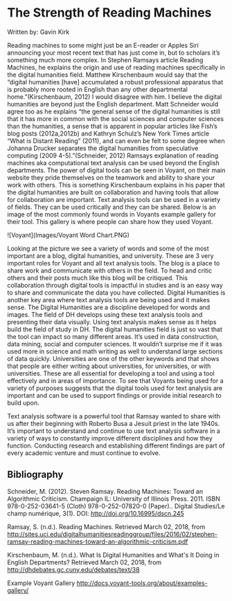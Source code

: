 # The Strength of Reading Machines

Written by: Gavin Kirk

  Reading machines to some might just be an E-reader or Apples Siri announcing your most recent text that has just come in, but to scholars it’s something much more complex. In Stephen Ramsays article Reading Machines, he explains the origin and use of reading machines specifically in the digital humanities field. Matthew Kirschenbaum would say that the “digital humanities [have] accumulated a robust professional apparatus that is probably more rooted in English than any other departmental home.”(Kirschenbaum, 2012) I would disagree with him. I believe the digital humanities are beyond just the English department. Matt Schneider would agree too as he explains “the general sense of the digital humanities is still that it has more in common with the social sciences and computer sciences than the humanities, a sense that is apparent in popular articles like Fish’s blog posts (2012a,2012b) and Kathryn Schulz’s New York Times article “What is Distant Reading” (2011), and can even be felt to some degree when Johanna Drucker separates the digital humanities from speculative computing (2009 4-5).”(Schneider, 2012) Ramsays explanation of reading machines aka computational text analysis can be used beyond the English departments. The power of digital tools can be seen in Voyant, on their main website they pride themselves on the teamwork and ability to share your work with others. This is something Kirschenbaum explains in his paper that the digital humanities are built on collaboration and having tools that allow for collaboration are important. Text analysis tools can be used in a variety of fields. They can be used critically and they can be shared. Below is an image of the most commonly found words in Voyants example gallery for their tool. This gallery is where people can share how they used Voyant.
  
![Voyant](Images/Voyant Word Chart.PNG)

Looking at the picture we see a variety of words and some of the most important are a blog, digital humanities, and university. These are 3 very important roles for Voyant and all text analysis tools. The blog is a place to share work and communicate with others in the field. To head and critic others and their posts much like this blog will be critiqued. This collaboration through digital tools is impactful in studies and is an easy way to share and communicate the data you have collected. Digital Humanities is another key area where text analysis tools are being used and it makes sense. The Digital Humanities are a discipline developed for words and images. The field of DH develops using these text analysis tools and presenting their data visually. Using text analysis makes sense as it helps build the field of study in DH. The digital humanities field is just so vast that the tool can impact so many different areas. It’s used in data construction, data mining, social and computer sciences. It wouldn’t surprise me if it was used more in science and math writing as well to understand large sections of data quickly. Universities are one of the other keywords and that shows that people are either writing about universities, for universities, or with universities. These are all essential for developing a tool and using a tool effectively and in areas of importance. To see that Voyants being used for a variety of purposes suggests that the digital tools used for text analysis are important and can be used to support findings or provide initial research to build upon.

  Text analysis software is a powerful tool that Ramsay wanted to share with us after their beginning with Roberto Busa a Jesuit priest in the late 1940s. It’s important to understand and continue to use text analysis software in a variety of ways to constantly improve different disciplines and how they function. Conducting research and establishing different findings are part of every academic venture and must continue to evolve.

## Bibliography
Schneider, M. (2012). Steven Ramsay. Reading Machines: Toward an Algorithmic Criticism. Champaign IL: University of Illinois Press. 2011. ISBN 978-0-252-03641-5 (Cloth) 978-0-252-07820-0 (Paper).. Digital Studies/Le champ numérique, 3(1). DOI: http://doi.org/10.16995/dscn.245 

Ramsay, S. (n.d.). Reading Machines. Retrieved March 02, 2018, from http://sites.uci.edu/digitalhumanitiesreadinggroup/files/2016/02/stephen-ramsay-reading-machines-toward-an-algorithmic-criticism.pdf 

Kirschenbaum, M. (n.d.). What Is Digital Humanities and What's It Doing in English Departments? Retrieved March 02, 2018, from http://dhdebates.gc.cuny.edu/debates/text/38 

Example Voyant Gallery http://docs.voyant-tools.org/about/examples-gallery/

